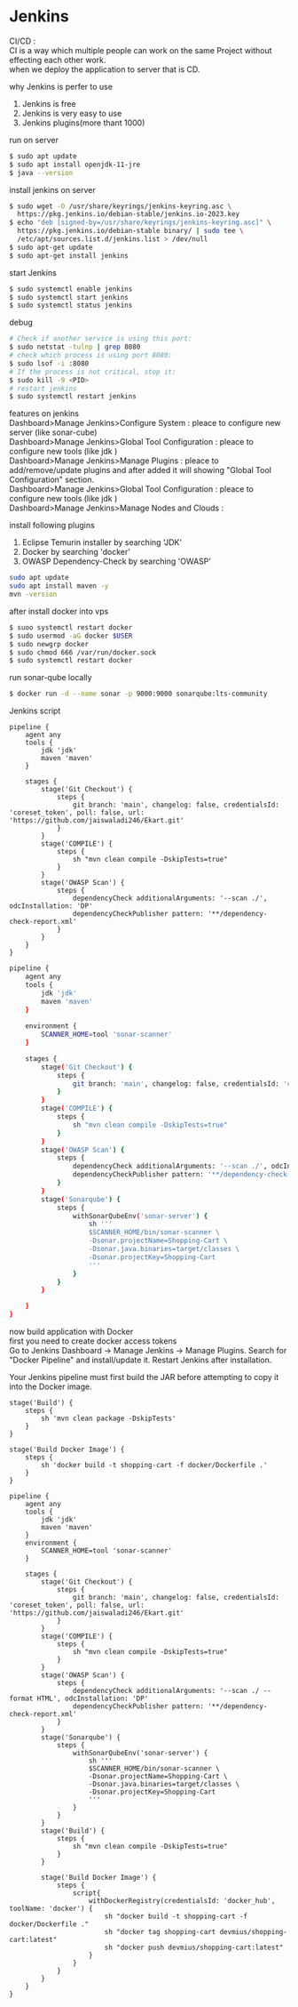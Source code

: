# Jenkins  

CI/CD :   
CI is a way which multiple people can work on the same Project without effecting each other work.  
when we deploy the application to server that is CD.   

why Jenkins is perfer to use   
1. Jenkins is free
2. Jenkins is very easy to use
3. Jenkins plugins(more thant 1000)

run on server   
```bash
$ sudo apt update
$ sudo apt install openjdk-11-jre
$ java --version  
```

install jenkins on server   
```bash
$ sudo wget -O /usr/share/keyrings/jenkins-keyring.asc \
  https://pkg.jenkins.io/debian-stable/jenkins.io-2023.key
$ echo "deb [signed-by=/usr/share/keyrings/jenkins-keyring.asc]" \
  https://pkg.jenkins.io/debian-stable binary/ | sudo tee \
  /etc/apt/sources.list.d/jenkins.list > /dev/null
$ sudo apt-get update
$ sudo apt-get install jenkins
```

start Jenkins   
```bash
$ sudo systemctl enable jenkins   
$ sudo systemctl start jenkins  
$ sudo systemctl status jenkins  
```

debug  
```bash  
# Check if another service is using this port:  
$ sudo netstat -tulnp | grep 8080
# check which process is using port 8080:  
$ sudo lsof -i :8080
# If the process is not critical, stop it:
$ sudo kill -9 <PID>
# restart jenkins   
$ sudo systemctl restart jenkins
```

features on jenkins    
Dashboard>Manage Jenkins>Configure System  : pleace to configure new server (like sonar-cube)   
Dashboard>Manage Jenkins>Global Tool Configuration  : pleace to configure new tools (like jdk )   
Dashboard>Manage Jenkins>Manage Plugins  : pleace to add/remove/update plugins and after added it will showing "Global Tool Configuration" section.      
Dashboard>Manage Jenkins>Global Tool Configuration  : pleace to configure new tools (like jdk )   
Dashboard>Manage Jenkins>Manage Nodes and Clouds  :      


install following plugins   
1. Eclipse Temurin installer by searching 'JDK'
2. Docker by searching 'docker'
3.  OWASP Dependency-Check  by searching 'OWASP'   


```bash
sudo apt update
sudo apt install maven -y
mvn -version
```

after install docker into vps   
```bash
$ suoo systemctl restart docker
$ sudo usermod -aG docker $USER
$ sudo newgrp docker
$ sudo chmod 666 /var/run/docker.sock
$ sudo systemctl restart docker  
```

run sonar-qube locally   
```bash
$ docker run -d --name sonar -p 9000:9000 sonarqube:lts-community
```

Jenkins script   
```Jenkins
pipeline {
    agent any 
    tools {
        jdk 'jdk'
        maven 'maven'
    }

    stages {
        stage('Git Checkout') {
            steps {
                git branch: 'main', changelog: false, credentialsId: 'coreset_token', poll: false, url: 'https://github.com/jaiswaladi246/Ekart.git'
            }
        }
        stage('COMPILE') {
            steps {
                sh "mvn clean compile -DskipTests=true"
            }
        }
        stage('OWASP Scan') {
            steps {
                dependencyCheck additionalArguments: '--scan ./', odcInstallation: 'DP'
                dependencyCheckPublisher pattern: '**/dependency-check-report.xml'
            }
        }
    }
}
```

```bash
pipeline {
    agent any 
    tools {
        jdk 'jdk'
        maven 'maven'
    }
    
    environment {
        SCANNER_HOME=tool 'sonar-scanner'
    }

    stages {
        stage('Git Checkout') {
            steps {
                git branch: 'main', changelog: false, credentialsId: 'coreset_token', poll: false, url: 'https://github.com/jaiswaladi246/Ekart.git'
            }
        }
        stage('COMPILE') {
            steps {
                sh "mvn clean compile -DskipTests=true"
            }
        }
        stage('OWASP Scan') {
            steps {
                dependencyCheck additionalArguments: '--scan ./', odcInstallation: 'DP'
                dependencyCheckPublisher pattern: '**/dependency-check-report.xml'
            }
        }
        stage('Sonarqube') {
            steps {
                withSonarQubeEnv('sonar-server') {
                    sh ''' 
                    $SCANNER_HOME/bin/sonar-scanner \
                    -Dsonar.projectName=Shopping-Cart \
                    -Dsonar.java.binaries=target/classes \
                    -Dsonar.projectKey=Shopping-Cart
                    '''
                }
            }
        }

    }
}
```

now build application with Docker   
first you need to create docker access tokens   
Go to Jenkins Dashboard → Manage Jenkins → Manage Plugins.
Search for "Docker Pipeline" and install/update it.
Restart Jenkins after installation.   

Your Jenkins pipeline must first build the JAR before attempting to copy it into the Docker image.
```Jenkins
stage('Build') {
    steps {
        sh 'mvn clean package -DskipTests'
    }
}

stage('Build Docker Image') {
    steps {
        sh 'docker build -t shopping-cart -f docker/Dockerfile .'
    }
}

```


```Jenkins
pipeline {
    agent any 
    tools {
        jdk 'jdk'
        maven 'maven'
    }
    environment {
        SCANNER_HOME=tool 'sonar-scanner'
    }

    stages {
        stage('Git Checkout') {
            steps {
                git branch: 'main', changelog: false, credentialsId: 'coreset_token', poll: false, url: 'https://github.com/jaiswaladi246/Ekart.git'
            }
        }
        stage('COMPILE') {
            steps {
                sh "mvn clean compile -DskipTests=true"
            }
        }
        stage('OWASP Scan') {
            steps {
                dependencyCheck additionalArguments: '--scan ./ --format HTML', odcInstallation: 'DP'
                dependencyCheckPublisher pattern: '**/dependency-check-report.xml'
            }
        }
        stage('Sonarqube') {
            steps {
                withSonarQubeEnv('sonar-server') {
                    sh ''' 
                    $SCANNER_HOME/bin/sonar-scanner \
                    -Dsonar.projectName=Shopping-Cart \
                    -Dsonar.java.binaries=target/classes \
                    -Dsonar.projectKey=Shopping-Cart
                    '''
                }
            }
        }
        stage('Build') {
            steps {
                sh "mvn clean compile -DskipTests=true"
            }
        }

        stage('Build Docker Image') {
            steps {
                script{
                    withDockerRegistry(credentialsId: 'docker_hub', toolName: 'docker') {
                        sh "docker build -t shopping-cart -f docker/Dockerfile ."
                        sh "docker tag shopping-cart devmius/shopping-cart:latest"
                        sh "docker push devmius/shopping-cart:latest"
                    }
                }
            }
        }
    }
}
```


